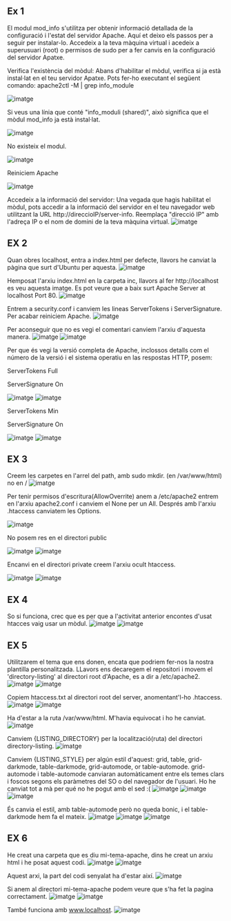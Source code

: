 ## Ex 1
El modul mod_info s'utilitza per obtenir informació detallada de la configuració i l'estat del servidor Apache. Aquí et deixo els passos per a seguir per instalar-lo.
Accedeix a la teva màquina virtual i acedeix a superusuari (root) o permisos de sudo per a fer canvis en la configuració del servidor Apatxe.

Verifica l'existència del mòdul: Abans d'habilitar el mòdul, verifica si ja està instal·lat en el teu servidor Apatxe. Pots fer-ho executant el següent comando:
apache2ctl -M | grep info_module

![imatge](https://github.com/mmonpeat/Desplegament_Aplicacions_Web/assets/115364869/a1560adf-23dd-470f-95b2-386228e421a1)

Si veus una línia que conté "info_moduli (shared)", això significa que el mòdul mod_info ja està instal·lat.

![imatge](https://github.com/mmonpeat/Desplegament_Aplicacions_Web/assets/115364869/c8c939bf-6972-472f-a3fd-8334942406d5)

No existeix el modul.

![imatge](https://github.com/mmonpeat/Desplegament_Aplicacions_Web/assets/115364869/9ac5be44-c2dd-4583-b1f0-21784363607f)

Reiniciem Apache

![imatge](https://github.com/mmonpeat/Desplegament_Aplicacions_Web/assets/115364869/5d554f77-c075-474a-b80e-96820722e3b7)

Accedeix a la informació del servidor: Una vegada que hagis habilitat el mòdul, pots accedir a la informació del servidor
en el teu navegador web utilitzant la URL http://direccioIP/server-info. Reemplaça "direcció IP" amb l'adreça IP o el nom de domini de la teva màquina virtual.
![imatge](https://github.com/mmonpeat/Desplegament_Aplicacions_Web/assets/115364869/5b1dfb99-9e87-45c6-a2db-3076b05b75db)

## EX 2

Quan obres localhost, entra a index.html per defecte, llavors he canviat la pàgina que surt d'Ubuntu per aquesta.
![imatge](https://github.com/mmonpeat/Desplegament_Aplicacions_Web/assets/115364869/eadddaf4-d483-4faf-ae70-5c09885beed2)

Hemposat l'arxiu index.html en la carpeta inc, llavors al fer http://localhost es veu aquesta imatge. Es pot veure que a baix surt Apache Server at localhost Port 80.
![imatge](https://github.com/mmonpeat/Desplegament_Aplicacions_Web/assets/115364869/10b80c90-29ac-41f3-97d7-6d62fa97cb1e)

Entrem a security.conf i canviem les lineas ServerTokens i ServerSignature. Per acabar reiniciem Apache.
![imatge](https://github.com/mmonpeat/Desplegament_Aplicacions_Web/assets/115364869/22638131-5f66-4f17-8101-27d2d5448954)

Per aconseguir que no es vegi el comentari canviem l'arxiu d'aquesta manera.
![imatge](https://github.com/mmonpeat/Desplegament_Aplicacions_Web/assets/115364869/ab824ed0-7fe8-4de8-97ff-8c8c36756560)
![imatge](https://github.com/mmonpeat/Desplegament_Aplicacions_Web/assets/115364869/8d070471-8e73-49ce-abfe-dfa95bff248a)

Per que és vegi la versió completa de Apache, inclossos detalls com el número de la versió i el sistema operatiu en las respostas HTTP, posem:

ServerTokens Full

ServerSignature On

![imatge](https://github.com/mmonpeat/Desplegament_Aplicacions_Web/assets/115364869/f673d286-72a8-4032-93d8-bc1d782053b9)
![imatge](https://github.com/mmonpeat/Desplegament_Aplicacions_Web/assets/115364869/55539f48-9f17-4ab5-af13-03e614b7944b)


ServerTokens Min

ServerSignature On

![imatge](https://github.com/mmonpeat/Desplegament_Aplicacions_Web/assets/115364869/2f4f4c33-4f63-42b3-b16f-6d80199474d7)
![imatge](https://github.com/mmonpeat/Desplegament_Aplicacions_Web/assets/115364869/3cf258c4-9423-456b-8333-a974f4a648f8)

## EX 3

Creem les carpetes en l'arrel del path, amb sudo mkdir. (en /var/www/html) no en /
![imatge](https://github.com/mmonpeat/Desplegament_Aplicacions_Web/assets/115364869/bca81598-cd25-4fdd-9678-15df613565c5)

Per tenir permisos d'escritura(AllowOverrite) anem a /etc/apache2 entrem en l'arxiu apache2.conf i canviem el None per un All.
Després amb l'arxiu .htaccess canviatem les Options.

![imatge](https://github.com/mmonpeat/Desplegament_Aplicacions_Web/assets/115364869/305b850b-237a-4bc7-bf92-0ef90937da4f)

No posem res en el directori public

![imatge](https://github.com/mmonpeat/Desplegament_Aplicacions_Web/assets/115364869/ee6ae80b-ac8b-4a43-a9a9-dfa508ffc1b0)
![imatge](https://github.com/mmonpeat/Desplegament_Aplicacions_Web/assets/115364869/30e547b0-89d8-4213-a4d6-2f86b2b0c374)

Encanvi en el directori private creem l'arxiu ocult htaccess.

![imatge](https://github.com/mmonpeat/Desplegament_Aplicacions_Web/assets/115364869/366228b3-c35e-4bf0-b65c-9174a7b29c3c)
![imatge](https://github.com/mmonpeat/Desplegament_Aplicacions_Web/assets/115364869/48f1985a-a9e2-47a4-afd5-4fcf8f6b95fc)

## EX 4

So si funciona, crec que es per que a l'activitat anterior encontes d'usat htacces vaig usar un mòdul.
![imatge](https://github.com/mmonpeat/Desplegament_Aplicacions_Web/assets/115364869/ee6c22c6-1538-4cbf-a085-d9bb337df408)
![imatge](https://github.com/mmonpeat/Desplegament_Aplicacions_Web/assets/115364869/c9f7bfda-7386-4b03-b6b4-d85e8aab3254)

## EX 5

Utilitzarem el tema que ens donen, encata que podriem fer-nos la nostra plantilla personalitzada.
LLavors ens decaregem el repositori i movem el 'directory-listing' al directori root d'Apache, es a dir a /etc/apache2.
![imatge](https://github.com/mmonpeat/Desplegament_Aplicacions_Web/assets/115364869/8c9713c8-ebd7-4de7-87c4-238c5e26e266)
![imatge](https://github.com/mmonpeat/Desplegament_Aplicacions_Web/assets/115364869/6eeaeaec-89d9-429b-92f1-71f049c542da)

Copiem htaccess.txt al directori root del server, anomentant'l-ho .htaccess.
![imatge](https://github.com/mmonpeat/Desplegament_Aplicacions_Web/assets/115364869/7dbb77df-c4ee-4e94-bdd0-2045a4c54d6c)
![imatge](https://github.com/mmonpeat/Desplegament_Aplicacions_Web/assets/115364869/f4ec1a1d-728d-4247-84d5-07540f244a87)

Ha d'estar a la ruta /var/www/html. M'havia equivocat i ho he canviat.
![imatge](https://github.com/mmonpeat/Desplegament_Aplicacions_Web/assets/115364869/efe1d19e-b42a-465b-a37f-47db0aeb6819)


Canviem {LISTING_DIRECTORY} per la localització(ruta) del directori directory-listing.
![imatge](https://github.com/mmonpeat/Desplegament_Aplicacions_Web/assets/115364869/6f77bdb0-6bd6-4fc0-b13f-cba69f2ed40e)

Canviem {LISTING_STYLE} per algún estil d'aquest: grid, table, grid-darkmode, table-darkmode, grid-automode, or table-automode.
grid-automode i table-automode canviaran automàticament entre els temes clars i foscos segons els paràmetres del SO o del navegador de l'usuari.
Ho he canviat tot a mà per qué no he pogut amb el sed :(
![imatge](https://github.com/mmonpeat/Desplegament_Aplicacions_Web/assets/115364869/f10c36fc-ce85-406d-8dcc-58a63677985f)
![imatge](https://github.com/mmonpeat/Desplegament_Aplicacions_Web/assets/115364869/0133226e-beed-4c8b-9a8c-ee5e6fffb027)
![imatge](https://github.com/mmonpeat/Desplegament_Aplicacions_Web/assets/115364869/c550ec52-6060-4e59-9d77-fdb522ab0409)


És canvia el estil, amb table-automode però no queda bonic, i el table-darkmode hem fa el mateix.
![imatge](https://github.com/mmonpeat/Desplegament_Aplicacions_Web/assets/115364869/dd9bc236-0ee2-424f-a6fb-465b21dd7821)
![imatge](https://github.com/mmonpeat/Desplegament_Aplicacions_Web/assets/115364869/ae27179c-3372-4349-aae5-b987631c14e8)
![imatge](https://github.com/mmonpeat/Desplegament_Aplicacions_Web/assets/115364869/54a96a8b-d31a-48ac-80e2-56f3a252dd09)

## EX 6
He creat una carpeta que es diu mi-tema-apache, dins he creat un arxiu html i he posat aquest codi.
![imatge](https://github.com/mmonpeat/Desplegament_Aplicacions_Web/assets/115364869/e1767adb-92ac-414b-b0ec-c3c65ed6b577)
![imatge](https://github.com/mmonpeat/Desplegament_Aplicacions_Web/assets/115364869/0ab41fb2-cfff-455a-86ac-fa2f3bdaaeed)

Aquest arxi, la part del codi senyalat ha d'estar així.
![imatge](https://github.com/mmonpeat/Desplegament_Aplicacions_Web/assets/115364869/75aef9bc-6275-47f3-8910-983b39170120)

Si anem al directori mi-tema-apache podem veure que s'ha fet la pagina correctament.
![imatge](https://github.com/mmonpeat/Desplegament_Aplicacions_Web/assets/115364869/5d6a7905-ef07-4df7-9d3e-d6e8fcf3d244)
![imatge](https://github.com/mmonpeat/Desplegament_Aplicacions_Web/assets/115364869/102a4656-d768-4d31-b7cc-9f3f7a4fcdf3)

També funciona amb www.localhost.
![imatge](https://github.com/mmonpeat/Desplegament_Aplicacions_Web/assets/115364869/6002de5d-7d03-4149-91a1-25149f65307b)



